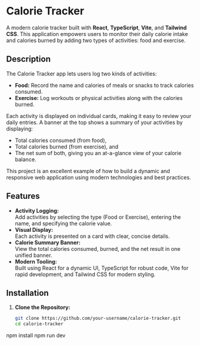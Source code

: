 # Calorie Tracker

A modern calorie tracker built with **React**, **TypeScript**, **Vite**, and **Tailwind CSS**. This application empowers users to monitor their daily calorie intake and calories burned by adding two types of activities: food and exercise.

## Description

The Calorie Tracker app lets users log two kinds of activities:

- **Food:** Record the name and calories of meals or snacks to track calories consumed.
- **Exercise:** Log workouts or physical activities along with the calories burned.

Each activity is displayed on individual cards, making it easy to review your daily entries. A banner at the top shows a summary of your activities by displaying:
- Total calories consumed (from food),
- Total calories burned (from exercise), and
- The net sum of both, giving you an at-a-glance view of your calorie balance.

This project is an excellent example of how to build a dynamic and responsive web application using modern technologies and best practices.

## Features

- **Activity Logging:**  
  Add activities by selecting the type (Food or Exercise), entering the name, and specifying the calorie value.
- **Visual Display:**  
  Each activity is presented on a card with clear, concise details.
- **Calorie Summary Banner:**  
  View the total calories consumed, burned, and the net result in one unified banner.
- **Modern Tooling:**  
  Built using React for a dynamic UI, TypeScript for robust code, Vite for rapid development, and Tailwind CSS for modern styling.

## Installation

1. **Clone the Repository:**
   ```bash
   git clone https://github.com/your-username/calorie-tracker.git
   cd calorie-tracker
npm install
npm run dev
